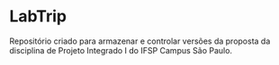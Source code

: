 # LabTrip
Repositório criado para armazenar e controlar versões da proposta da disciplina de Projeto Integrado I do IFSP Campus São Paulo.
